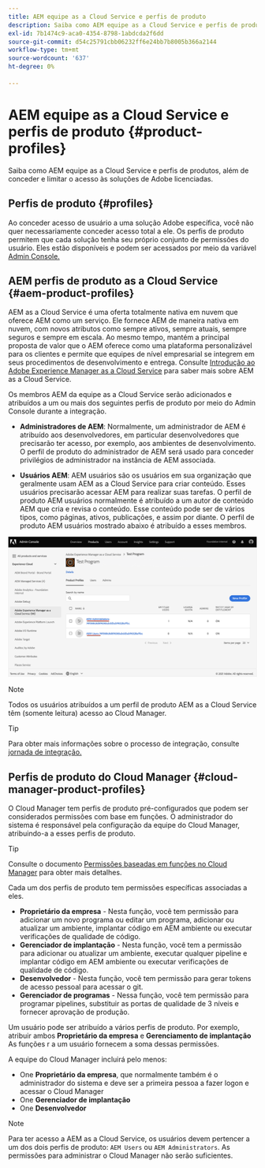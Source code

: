 ```yaml
---
title: AEM equipe as a Cloud Service e perfis de produto
description: Saiba como AEM equipe as a Cloud Service e perfis de produtos, além de conceder e limitar o acesso às soluções de Adobe licenciadas.
exl-id: 7b1474c9-aca0-4354-8798-1abdcda2f6dd
source-git-commit: d54c25791cbb06232ff6e24bb7b8005b366a2144
workflow-type: tm+mt
source-wordcount: '637'
ht-degree: 0%

---
```


# AEM equipe as a Cloud Service e perfis de produto {#product-profiles}

Saiba como AEM equipe as a Cloud Service e perfis de produtos, além de conceder e limitar o acesso às soluções de Adobe licenciadas.

## Perfis de produto {#profiles}

Ao conceder acesso de usuário a uma solução Adobe específica, você não quer necessariamente conceder acesso total a ele. Os perfis de produto permitem que cada solução tenha seu próprio conjunto de permissões do usuário. Eles estão disponíveis e podem ser acessados por meio da variável [Admin Console.](/help/journey-onboarding/admin-console.md)

## AEM perfis de produto as a Cloud Service {#aem-product-profiles}

AEM as a Cloud Service é uma oferta totalmente nativa em nuvem que oferece AEM como um serviço. Ele fornece AEM de maneira nativa em nuvem, com novos atributos como sempre ativos, sempre atuais, sempre seguros e sempre em escala. Ao mesmo tempo, mantém a principal proposta de valor que o AEM oferece como uma plataforma personalizável para os clientes e permite que equipes de nível empresarial se integrem em seus procedimentos de desenvolvimento e entrega. Consulte [Introdução ao Adobe Experience Manager as a Cloud Service](/help/overview/introduction.md) para saber mais sobre AEM as a Cloud Service.

Os membros AEM da equipe as a Cloud Service serão adicionados e atribuídos a um ou mais dos seguintes perfis de produto por meio do Admin Console durante a integração.

* **Administradores de AEM**: Normalmente, um administrador de AEM é atribuído aos desenvolvedores, em particular desenvolvedores que precisarão ter acesso, por exemplo, aos ambientes de desenvolvimento. O perfil de produto do administrador de AEM será usado para conceder privilégios de administrador na instância de AEM associada.

* **Usuários AEM**: AEM usuários são os usuários em sua organização que geralmente usam AEM as a Cloud Service para criar conteúdo. Esses usuários precisarão acessar AEM para realizar suas tarefas. O perfil de produto AEM usuários normalmente é atribuído a um autor de conteúdo AEM que cria e revisa o conteúdo. Esse conteúdo pode ser de vários tipos, como páginas, ativos, publicações, e assim por diante. O perfil de produto AEM usuários mostrado abaixo é atribuído a esses membros.

![Perfis de produto](/help/onboarding/assets/admin-console-profiles.png)

>[!NOTE]
>
>Todos os usuários atribuídos a um perfil de produto AEM as a Cloud Service têm (somente leitura) acesso ao Cloud Manager.

>[!TIP]
>
>Para obter mais informações sobre o processo de integração, consulte [jornada de integração.](/help/journey-onboarding/overview.md)

## Perfis de produto do Cloud Manager {#cloud-manager-product-profiles}

O Cloud Manager tem perfis de produto pré-configurados que podem ser considerados permissões com base em funções. O administrador do sistema é responsável pela configuração da equipe do Cloud Manager, atribuindo-a a esses perfis de produto.

>[!TIP]
>
>Consulte o documento [Permissões baseadas em funções no Cloud Manager](/help/onboarding/cloud-manager-introduction.md#role-based-permissions) para obter mais detalhes.

Cada um dos perfis de produto tem permissões específicas associadas a eles.

* **Proprietário da empresa** - Nesta função, você tem permissão para adicionar um novo programa ou editar um programa, adicionar ou atualizar um ambiente, implantar código em AEM ambiente ou executar verificações de qualidade de código.
* **Gerenciador de implantação** - Nesta função, você tem a permissão para adicionar ou atualizar um ambiente, executar qualquer pipeline e implantar código em AEM ambiente ou executar verificações de qualidade de código.
* **Desenvolvedor** - Nesta função, você tem permissão para gerar tokens de acesso pessoal para acessar o git.
* **Gerenciador de programas** - Nessa função, você tem permissão para programar pipelines, substituir as portas de qualidade de 3 níveis e fornecer aprovação de produção.

Um usuário pode ser atribuído a vários perfis de produto. Por exemplo, atribuir ambos **Proprietário da empresa** e **Gerenciamento de implantação** As funções r a um usuário fornecem a soma dessas permissões.

A equipe do Cloud Manager incluirá pelo menos:

* One **Proprietário da empresa**, que normalmente também é o administrador do sistema e deve ser a primeira pessoa a fazer logon e acessar o Cloud Manager
* One **Gerenciador de implantação**
* One **Desenvolvedor**

>[!NOTE]
>
>Para ter acesso a AEM as a Cloud Service, os usuários devem pertencer a um dos dois perfis de produto: `AEM Users` ou `AEM Administrators`. As permissões para administrar o Cloud Manager não serão suficientes.
